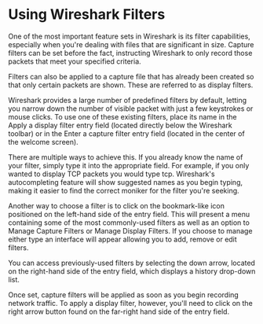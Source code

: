 # Using Wireshark Filters
One of the most important feature sets in Wireshark is its filter capabilities, especially when you're dealing with files that are significant in size. Capture filters can be set before the fact, instructing Wireshark to only record those packets that meet your specified criteria.

Filters can also be applied to a capture file that has already been created so that only certain packets are shown. These are referred to as display filters.

Wireshark provides a large number of predefined filters by default, letting you narrow down the number of visible packet with just a few keystrokes or mouse clicks. To use one of these existing filters, place its name in the Apply a display filter entry field (located directly below the Wireshark toolbar) or in the Enter a capture filter entry field (located in the center of the welcome screen).

There are multiple ways to achieve this. If you already know the name of your filter, simply type it into the appropriate field. For example, if you only wanted to display TCP packets you would type tcp. Wireshark's autocompleting feature will show suggested names as you begin typing, making it easier to find the correct moniker for the filter you're seeking. 

Another way to choose a filter is to click on the bookmark-like icon positioned on the left-hand side of the entry field. This will present a menu containing some of the most commonly-used filters as well as an option to Manage Capture Filters or Manage Display Filters. If you choose to manage either type an interface will appear allowing you to add, remove or edit filters.

You can access previously-used filters by selecting the down arrow, located on the right-hand side of the entry field, which displays a history drop-down list.

Once set, capture filters will be applied as soon as you begin recording network traffic. To apply a display filter, however, you'll need to click on the right arrow button found on the far-right hand side of the entry field.

<!--stackedit_data:
eyJoaXN0b3J5IjpbLTExNDczMTM0MjEsMTczNTg3NDExNF19
-->